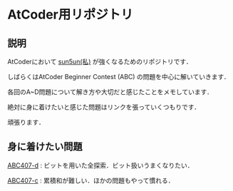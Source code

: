 # AtCoder用リポジトリ

## 説明

AtCoderにおいて [sun5un(私)](https://atcoder.jp/users/sun5un) が強くなるためのリポジトリです．

しばらくはAtCoder Beginner Contest (ABC) の問題を中心に解いていきます．

各回のA~D問題について解き方や大切だと感じたことをメモしています．

絶対に身に着けたいと感じた問題はリンクを張っていくつもりです．

頑張ります．

## 身に着けたい問題

[ABC407-d](https://atcoder.jp/contests/abc407/tasks/abc407_d) :
ビットを用いた全探索．ビット扱いうまくなりたい．

[ABC407-c](https://atcoder.jp/contests/abc408/tasks/abc408_c) :
累積和が難しい．ほかの問題もやって慣れる．
